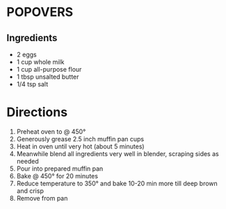 # POPOVERS
## Ingredients

- 2 eggs
- 1 cup whole milk
- 1 cup all-purpose flour
- 1 tbsp unsalted butter
- 1/4 tsp salt

# Directions
1. Preheat oven to @ 450°
2. Generously grease 2.5 inch muffin pan cups
3. Heat in oven until very hot (about 5 minutes)
4. Meanwhile blend all ingredients very well in blender, scraping sides as needed
5. Pour into prepared muffin pan
6. Bake @ 450° for 20 minutes
7. Reduce temperature to 350° and bake 10-20 min more till deep brown and crisp
8. Remove from pan

